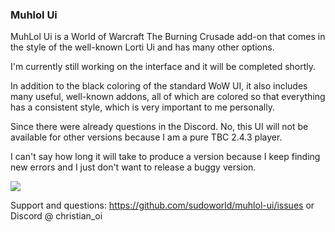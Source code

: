 ### Muhlol Ui

MuhLol Ui is a World of Warcraft The Burning Crusade add-on that comes in the style of the well-known Lorti Ui and has many other options.

I'm currently still working on the interface and it will be completed shortly.

In addition to the black coloring of the standard WoW UI, it also includes many useful, well-known addons, all of which are colored so that everything has a consistent style, which is very important to me personally.

Since there were already questions in the Discord. No, this UI will not be available for other versions because I am a pure TBC 2.4.3 player.

I can't say how long it will take to produce a version because I keep finding new errors and I just don't want to release a buggy version.

![](https://muh.lol/i/muhlol-ui.jpg)


Support and questions: https://github.com/sudoworld/muhlol-ui/issues or Discord @ christian_oi
